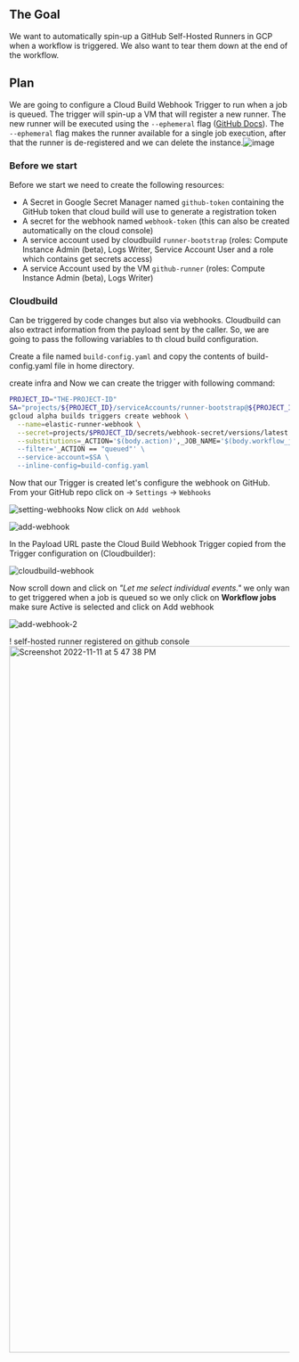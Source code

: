 ## The Goal
We want to automatically spin-up a GitHub Self-Hosted Runners in GCP when a workflow is triggered. We also want to tear them down at the end of the workflow.

## Plan
We are going to configure a Cloud Build Webhook Trigger to run when a job is queued. The trigger will spin-up a VM that will register a new runner. The new runner will be executed using the `--ephemeral` flag ([GitHub Docs](https://docs.github.com/en/actions/hosting-your-own-runners/autoscaling-with-self-hosted-runners#using-ephemeral-runners-for-autoscaling)). The `--ephemeral` flag makes the runner available for a single job execution, after that the runner is de-registered and we can delete the instance.![image](https://user-images.githubusercontent.com/2351518/146522423-3229a657-98ab-4c3c-9b37-e89cdb063072.png)


### Before we start
Before we start we need to create the following resources:
- A Secret in Google Secret Manager named `github-token` containing the GitHub token that cloud build will use to generate a registration token
- A secret for the webhook named `webhook-token` (this can also be created automatically on the cloud console)
- A service account used by cloudbuild `runner-bootstrap` (roles: Compute Instance Admin (beta), Logs Writer, Service Account User and a role which contains get secrets access)
- A service Account used by the VM `github-runner` (roles: Compute Instance Admin (beta), Logs Writer)

### Cloudbuild

Can be triggered by code changes but also via webhooks.
Cloudbuild can also extract information from the payload sent by the caller. So, we are going to pass the following variables to th cloud build configuration.

Create a file named `build-config.yaml` and copy the contents of build-config.yaml file in home directory.

create infra and Now we can create the trigger with following command:

```bash
PROJECT_ID="THE-PROJECT-ID"
SA="projects/${PROJECT_ID}/serviceAccounts/runner-bootstrap@${PROJECT_ID}.iam.gserviceaccount.com"
gcloud alpha builds triggers create webhook \
  --name=elastic-runner-webhook \
  --secret=projects/$PROJECT_ID/secrets/webhook-secret/versions/latest \
  --substitutions=_ACTION='$(body.action)',_JOB_NAME='$(body.workflow_job.name)'',_REPO_FULLNAME='$(body.repository.full_name)',_REPO_NAME='$(body.repository.name)',_RUNNER_LABELS='$(body.workflow_job.labels)',_TIMEOUT=600 \
  --filter='_ACTION == "queued"' \
  --service-account=$SA \
  --inline-config=build-config.yaml
```


Now that our Trigger is created let's configure the webhook on GitHub.
From your GitHub repo click on -> `Settings` -> `Webhooks`

![setting-webhooks](https://user-images.githubusercontent.com/2351518/146520036-20792153-d37c-48f7-920e-ce72d437c527.png)
Now click on `Add webhook`

![add-webhook](https://user-images.githubusercontent.com/2351518/146522839-f5a8f5c5-13ca-4de4-b32e-60a46d749632.png)

In the Payload URL paste the Cloud Build Webhook Trigger copied from the Trigger configuration on (Cloudbuilder):

![cloudbuild-webhook](https://user-images.githubusercontent.com/2351518/146521538-06a3e59a-a6a9-490e-95d6-7b0b2570418e.png)

Now scroll down and click on _"Let me select individual events."_ we only wan to get triggered when a job is queued so we only click on **Workflow jobs** make sure Active is selected and click on Add webhook

![add-webhook-2](https://user-images.githubusercontent.com/2351518/146523790-b0115443-3ec8-4965-af9b-f3149ccce178.png)

! self-hosted runner registered on github console
<img width="1269" alt="Screenshot 2022-11-11 at 5 47 38 PM" src="https://user-images.githubusercontent.com/31533789/201340712-439cf8f5-1679-4e40-b629-67d1e320c872.png">

